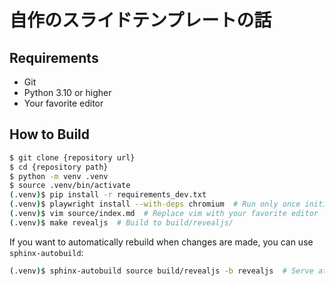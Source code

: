 # 自作のスライドテンプレートの話

## Requirements
* Git
* Python 3.10 or higher
* Your favorite editor

## How to Build
```bash
$ git clone {repository url}
$ cd {repository path}
$ python -m venv .venv
$ source .venv/bin/activate
(.venv)$ pip install -r requirements_dev.txt
(.venv)$ playwright install --with-deps chromium  # Run only once initially
(.venv)$ vim source/index.md  # Replace vim with your favorite editor
(.venv)$ make revealjs  # Build to build/revealjs/
```

If you want to automatically rebuild when changes are made, you can use `sphinx-autobuild`:

```bash
(.venv)$ sphinx-autobuild source build/revealjs -b revealjs  # Serve at http://localhost:8000
```
